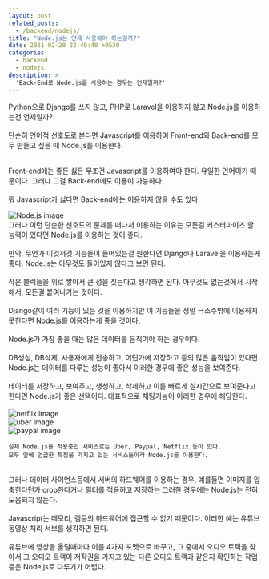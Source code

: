 ```yaml
---
layout: post
related_posts:
  - /backend/nodejs/
title: "Node.js는 언제 사용해야 하는걸까?"
date: 2021-02-20 22:40:40 +0530
categories:
  - backend
  - nodejs
description: >
  'Back-End로 Node.js를 사용하는 경우는 언제일까?'
---
```


Python으로 Django를 쓰지 않고, PHP로 Laravel을 이용하지 않고 Node.js를 이용하는건 언제일까?<br><br>
단순히 언어적 선호도로 본다면 Javascript를 이용하여 Front-end와 Back-end를 모두 만들고 싶을 때 Node.js를 이용한다.<br><br>

Front-end에는 좋든 싫든 무조건 Javascript를 이용하여야 한다. 유일한 언어이기 때문이다. 그러나 그걸 Back-end에도 이용이 가능하다.<br><br>
뭐 Javascript가 싫다면 Back-end에는 이용하지 않을 수도 있다.<br>

![Node.js image](https://upload.wikimedia.org/wikipedia/commons/thumb/d/d9/Node.js_logo.svg/1200px-Node.js_logo.svg.png)<br>
그러나 이런 단순한 선호도의 문제를 떠나서 이용하는 이유는 모든걸 커스터마이즈 할 능력이 있다면 Node.js를 이용하는 것이 좋다.<br><br>
만약, 무언가 이것저것 기능들이 들어있는걸 원한다면 Django나 Laravel을 이용하는게 좋다. Node.js는 아무것도 들어있지 않다고 보면 된다.<br><br>
작은 블럭들을 위로 쌓아서 큰 성을 짓는다고 생각하면 된다. 아무것도 없는것에서 시작해서, 모든걸 붙여나가는 것이다.<br><br>
Django같이 여러 기능이 있는 것을 이용하지만 이 기능들을 정말 극소수밖에 이용하지 못한다면 Node.js를 이용하는게 좋을 것이다.<br><br>
Node.js가 가장 좋을 때는 많은 데이터를 움직여야 하는 경우이다.<br><br>
DB생성, DB삭제, 사용자에게 전송하고, 어딘가에 저장하고 등의 많은 움직임이 있다면 Node.js는 데이터를 다루는 성능이 좋아서 이러한 경우에 좋은 성능을 보여준다.<br><br>
데이터를 저장하고, 보여주고, 생성하고, 삭제하고 이를 빠르게 실시간으로 보여준다고 한다면 Node.js가 좋은 선택이다. 대표적으로 채팅기능이 이러한 경우에 해당한다.<br><br>
![netflix image](https://images.squarespace-cdn.com/content/v1/58d20c79725e25b221549193/1524134602660-2140ON9OQ4S2NYEOQEZT/ke17ZwdGBToddI8pDm48kOUQUmiq2YQQg0YqCAwMED4UqsxRUqqbr1mOJYKfIPR7LoDQ9mXPOjoJoqy81S2I8N_N4V1vUb5AoIIIbLZhVYxCRW4BPu10St3TBAUQYVKcGOZUBjWW3zgJAjNO1zaqZF4ouSpgLvhBH68uj-WcX5dnwuVACbZ2aIsDVUQ-Aj4V/netflixnodejs?format=1500w)<br>
![uber image](https://images.squarespace-cdn.com/content/v1/58d20c79725e25b221549193/1524133598073-H3VQO63KC4PZBQDVH7WU/ke17ZwdGBToddI8pDm48kOAzlJVdJoXIwTXgK6MT_nUUqsxRUqqbr1mOJYKfIPR7LoDQ9mXPOjoJoqy81S2I8N_N4V1vUb5AoIIIbLZhVYxCRW4BPu10St3TBAUQYVKc-TzKagYgJ3HtbToP5fRZdNnl77o4-80QcuNJfF9LnDUusArXoTEYu5QublcK7jD4/ubernodejs?format=1500w)<br>
![paypal image](https://images.squarespace-cdn.com/content/v1/58d20c79725e25b221549193/1524133487360-3NR69S56TVCQN32EBVQS/ke17ZwdGBToddI8pDm48kDuj7OEywyiHAOr6eMwFbhYUqsxRUqqbr1mOJYKfIPR7LoDQ9mXPOjoJoqy81S2I8N_N4V1vUb5AoIIIbLZhVYxCRW4BPu10St3TBAUQYVKc_TZQo74jqbIHdXKaed58TCatfeLIQqgTii6HnSeNEs5zv9qr-M36NWS9U9dCriR8/paypalnodejs?format=1500w)

```
실제 Node.js를 적용중인 서비스로는 Uber, Paypal, Netflix 등이 있다.
모두 앞에 언급한 특징을 가지고 있는 서비스들이라 Node.js를 이용한다.
```

<br>
그러나 데이터 사이언스등에서 서버의 하드웨어를 이용하는 경우, 예를들면 이미지를 압축한다던가 crop한다거나 필터를 적용하고 저장하는 그러한 경우에는 Node.js는 전혀 도움되지 않는다.<br><br>
Javascript는 메모리, 램등의 하드웨어에 접근할 수 없기 때문이다. 이러한 예는 유튜브 동영상 처리 서브를 생각하면 된다.<br><br>
유튜브에 영상을 올릴때마다 이를 4가지 포멧으로 바꾸고, 그 중에서 오디오 트랙을 찾아서 그 오디오 트랙이 저작권을 가지고 있는 다른 오디오 트랙과 같은지 확인하는 작업등은 Node.js로 다루기가 어렵다.<br><br><br><br>
